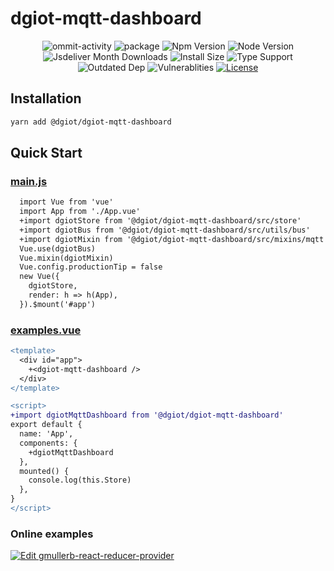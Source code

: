 # dgiot-mqtt-dashboard

<p align="center">
  <img src="https://img.shields.io/github/commit-activity/m/dgiot/dgiot-mqtt-dashboard" alt="ommit-activity">
	<img src="https://badgen.net/badge/package/%40dgiot%2Fdgiot-mqtt-dashboard/blue"
	alt="package" maxretrytimes="3" class="m-1 transition-all duration-1000">
	<img src="https://badgen.net/npm/v/@dgiot/dgiot-mqtt-dashboard" alt="Npm Version"
	maxretrytimes="3" class="m-1 transition-all duration-1000">
	<img src="https://badgen.net/npm/node/@dgiot/dgiot-mqtt-dashboard" alt="Node Version"
	maxretrytimes="3" class="m-1 transition-all duration-1000">
	<br>
	<img src="https://badgen.net/jsdelivr/hits/npm/@dgiot/dgiot-mqtt-dashboard"
	alt="Jsdeliver Month Downloads" maxretrytimes="3" class="m-1 transition-all duration-1000">
	<img src="https://badgen.net/packagephobia/install/@dgiot/dgiot-mqtt-dashboard"
	alt="Install Size" maxretrytimes="3" class="m-1 transition-all duration-1000">
	<img src="https://badgen.net/npm/types/@dgiot/dgiot-mqtt-dashboard" alt="Type Support"
	maxretrytimes="3" class="m-1 transition-all duration-1000">
	<br>
	<img src="https://img.shields.io/librariesio/release/npm/@dgiot/dgiot-mqtt-dashboard"
	alt="Outdated Dep" maxretrytimes="3" class="m-1 transition-all duration-1000">
	<img src="https://img.shields.io/snyk/vulnerabilities/npm/@dgiot/dgiot-mqtt-dashboard"
	alt="Vulnerablities" maxretrytimes="3" class="m-1 transition-all duration-1000">
  <a href="https://www.npmjs.com/package/@dgiot/dgiot-mqtt-dashboard"><img src="https://img.shields.io/npm/l/@dgiot/dgiot-mqtt-dashboard" alt="License"></a>
<p>



## Installation

```bash
yarn add @dgiot/dgiot-mqtt-dashboard
```

## Quick Start

### [main.js](https://github.com/dgiot/dgiot-Component-example/blob/master/src/main.js)
```diff
  import Vue from 'vue'
  import App from './App.vue'
  +import dgiotStore from '@dgiot/dgiot-mqtt-dashboard/src/store'
  +import dgiotBus from '@dgiot/dgiot-mqtt-dashboard/src/utils/bus'
  +import dgiotMixin from '@dgiot/dgiot-mqtt-dashboard/src/mixins/mqtt'
  Vue.use(dgiotBus)
  Vue.mixin(dgiotMixin)
  Vue.config.productionTip = false
  new Vue({
    dgiotStore,
    render: h => h(App),
  }).$mount('#app')
```

### [examples.vue](https://github.com/dgiot/dgiot-Component-example/blob/master/src/App.vue)
  ```diff
  <template>
    <div id="app">
      +<dgiot-mqtt-dashboard />
    </div>
  </template>

  <script>
  +import dgiotMqttDashboard from '@dgiot/dgiot-mqtt-dashboard'
  export default {
    name: 'App',
    components: {
      +dgiotMqttDashboard
    },
    mounted() {
      console.log(this.Store)
    },
  }
  </script>
  ```
### Online examples

[![Edit gmullerb-react-reducer-provider](https://codesandbox.io/static/img/play-codesandbox.svg)](https://codesandbox.io/s/github/dgiot/dgiot-mqtt-dashboard)

